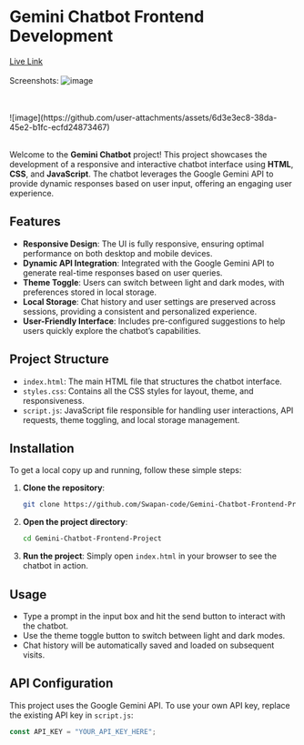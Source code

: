 # Gemini Chatbot Frontend Development

<a href="https://swapan-code.github.io/Gemini-Chatbot-Frontend-Project/">Live Link</a>
<br>
<br>
Screenshots:
![image](https://github.com/user-attachments/assets/1717a9bf-1e8e-4e7a-9c49-5a716bcc4824)

<br>
<br>
![image](https://github.com/user-attachments/assets/6d3e3ec8-38da-45e2-b1fc-ecfd24873467)

<br>
<br>

Welcome to the **Gemini Chatbot** project! This project showcases the development of a responsive and interactive chatbot interface using **HTML**, **CSS**, and **JavaScript**. The chatbot leverages the Google Gemini API to provide dynamic responses based on user input, offering an engaging user experience.

## Features

- **Responsive Design**: The UI is fully responsive, ensuring optimal performance on both desktop and mobile devices.
- **Dynamic API Integration**: Integrated with the Google Gemini API to generate real-time responses based on user queries.
- **Theme Toggle**: Users can switch between light and dark modes, with preferences stored in local storage.
- **Local Storage**: Chat history and user settings are preserved across sessions, providing a consistent and personalized experience.
- **User-Friendly Interface**: Includes pre-configured suggestions to help users quickly explore the chatbot’s capabilities.

## Project Structure

- `index.html`: The main HTML file that structures the chatbot interface.
- `styles.css`: Contains all the CSS styles for layout, theme, and responsiveness.
- `script.js`: JavaScript file responsible for handling user interactions, API requests, theme toggling, and local storage management.

## Installation

To get a local copy up and running, follow these simple steps:

1. **Clone the repository**:
    ```bash
    git clone https://github.com/Swapan-code/Gemini-Chatbot-Frontend-Project.git
    ```
   
2. **Open the project directory**:
    ```bash
    cd Gemini-Chatbot-Frontend-Project
    ```

3. **Run the project**:
   Simply open `index.html` in your browser to see the chatbot in action.

## Usage

- Type a prompt in the input box and hit the send button to interact with the chatbot.
- Use the theme toggle button to switch between light and dark modes.
- Chat history will be automatically saved and loaded on subsequent visits.

## API Configuration

This project uses the Google Gemini API. To use your own API key, replace the existing API key in `script.js`:

```javascript
const API_KEY = "YOUR_API_KEY_HERE"; 
